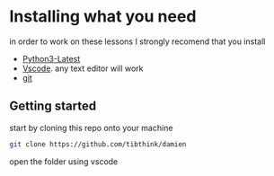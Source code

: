 # Installing what you need
in order to work on these lessons I strongly recomend that you install
* [Python3-Latest](https://www.python.org/downloads/)
* [Vscode](https://code.visualstudio.com/). any text editor will work
* [git](https://git-scm.com/downloads)
## Getting started
start by cloning this repo onto your machine
```bash
git clone https://github.com/tibthink/damien
```
open the folder using vscode

